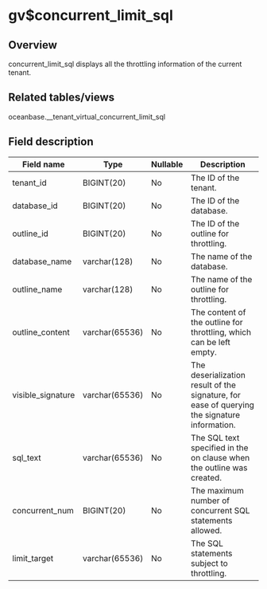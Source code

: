 gv$concurrent_limit_sql 
============================================



Overview 
-----------------

concurrent_limit_sql displays all the throttling information of the current tenant. 

Related tables/views 
-----------------------------

oceanbase.__tenant_virtual_concurrent_limit_sql

Field description 
--------------------------



|  **Field name**   |    **Type**    | **Nullable** |                                       **Description**                                        |
|-------------------|----------------|--------------|----------------------------------------------------------------------------------------------|
| tenant_id         | BIGINT(20)     | No           | The ID of the tenant.                                                                        |
| database_id       | BIGINT(20)     | No           | The ID of the database.                                                                      |
| outline_id        | BIGINT(20)     | No           | The ID of the outline for throttling.                                                        |
| database_name     | varchar(128)   | No           | The name of the database.                                                                    |
| outline_name      | varchar(128)   | No           | The name of the outline for throttling.                                                      |
| outline_content   | varchar(65536) | No           | The content of the outline for throttling, which can be left empty.                          |
| visible_signature | varchar(65536) | No           | The deserialization result of the signature, for ease of querying the signature information. |
| sql_text          | varchar(65536) | No           | The SQL text specified in the on clause when the outline was created.                        |
| concurrent_num    | BIGINT(20)     | No           | The maximum number of concurrent SQL statements allowed.                                     |
| limit_target      | varchar(65536) | No           | The SQL statements subject to throttling.                                                    |


